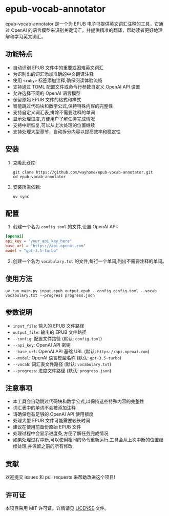 #  epub-vocab-annotator 

 epub-vocab-annotator 是一个为 EPUB 电子书提供英文词汇注释的工具，它通过 OpenAI 的语言模型来识别关键词汇，并提供精准的翻译，帮助读者更好地理解和学习英文词汇。

## 功能特点

- 自动识别 EPUB 文件中的重要或困难英文词汇
- 为识别出的词汇添加准确的中文翻译注释
- 使用 `<ruby>` 标签添加注释,确保阅读体验流畅
- 支持通过 TOML 配置文件或命令行参数自定义 OpenAI API 设置
- 允许选择不同的 OpenAI 语言模型
- 保留原始 EPUB 文件的格式和样式
- 智能跳过代码块和数学公式,保持特殊内容的完整性
- 支持自定义词汇表,排除不需要注释的单词
- 显示处理进度,方便用户了解任务完成情况
- 支持中断恢复,可以从上次处理的位置继续
- 支持处理大型章节，自动拆分内容以提高效率和稳定性

## 安装

1. 克隆此仓库:
   ```
   git clone https://github.com/wayhome/epub-vocab-annotator.git
   cd epub-vocab-annotator
   ```

2. 安装所需依赖:
   ```
   uv sync
   ```

## 配置

1. 创建一个名为 `config.toml` 的文件,设置 OpenAI API:

```toml
[openai]
api_key = "your_api_key_here"
base_url = "https://api.openai.com"
model = "gpt-3.5-turbo"
```

2. 创建一个名为 `vocabulary.txt` 的文件,每行一个单词,列出不需要注释的单词。

## 使用方法

```
uv run main.py input.epub output.epub --config config.toml --vocab vocabulary.txt --progress progress.json
```

## 参数说明

- `input_file`: 输入的 EPUB 文件路径
- `output_file`: 输出的 EPUB 文件路径
- `--config`: 配置文件路径 (默认: `config.toml`)
- `--api_key`: OpenAI API 密钥
- `--base_url`: OpenAI API 基础 URL (默认: `https://api.openai.com`)
- `--model`: OpenAI 语言模型名称 (默认: `gpt-3.5-turbo`)
- `--vocab`: 词汇表文件路径 (默认: `vocabulary.txt`)
- `--progress`: 进度文件路径 (默认: `progress.json`)

## 注意事项

- 本工具会自动跳过代码块和数学公式,以保持这些特殊内容的完整性
- 词汇表中的单词不会被添加注释
- 请确保您有足够的 OpenAI API 使用额度
- 处理大型 EPUB 文件可能需要较长时间
- 建议在使用前备份原始 EPUB 文件
- 处理过程中会显示进度条,方便了解任务完成情况
- 如果处理过程中断,可以使用相同的命令重新运行,工具会从上次中断的位置继续处理,并保留之前的所有修改

## 贡献

欢迎提交 issues 和 pull requests 来帮助改进这个项目!

## 许可证

本项目采用 MIT 许可证。详情请见 [LICENSE](LICENSE) 文件。